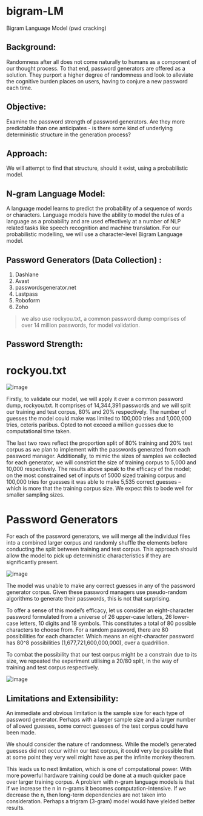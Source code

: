 # bigram-LM
Bigram Language Model (pwd cracking)

## **Background**:

Randomness after all does not come naturally to humans as a component of our thought process. To that end, password generators are offered as a solution. 
They purport a higher degree of randomness and look to alleviate the cognitive burden places on users, having to conjure a new password each time.

## **Objective**:

Examine the password strength of password generators.
Are they more predictable than one anticipates - is there some kind of underlying deterministic structure in the generation process?

## **Approach**:

We will attempt to find that structure, should it exist, using a probabilistic model. 

## **N-gram Language Model:**

A language model learns to predict the probability of a sequence of words or characters. 
Language models have the ability to model the rules of a language as a probability and are used effectively at a number of NLP related tasks like speech recognition and machine translation.
For our probabilistic modelling, we will use a character-level Bigram Language model. 

## **Password Generators (Data Collection) :**

1. Dashlane
2. Avast
3. passwordsgenerator.net
4. Lastpass
5. Roboform
6. Zoho

> we also use rockyou.txt, a common password dump comprises of over 14 million passwords, for model validation.

## **Password Strength:**

# rockyou.txt

![image](https://user-images.githubusercontent.com/22549197/160108901-77e259c0-d439-46c0-b319-aa55e11831fa.png)

Firstly, to validate our model, we will apply it over a common password dump, rockyou.txt. 
It comprises of 14,344,391 passwords and we will split our training and test corpus, 80% and 20% respectively. The number of guesses the model could make was limited to 100,000 tries and 1,000,000 tries, ceteris paribus. 
Opted to not exceed a million guesses due to computational time taken.

The last two rows reflect the proportion split of 80% training and 20% test corpus as we plan to implement with the passwords generated from each password manager. 
Additionally, to mimic the sizes of samples we collected for each generator, we will constrict the size of training corpus to 5,000 and 10,000 respectively. 
The results above speak to the efficacy of the model; on the most constrained set of inputs of 5000 sized training corpus and 100,000 tries for guesses it was able to make 5,535 correct guesses – which is more that the training corpus size. 
We expect this to bode well for smaller sampling sizes.

# Password Generators

For each of the password generators, we will merge all the individual files into a combined larger corpus and randomly shuffle the elements before conducting the split between training and test corpus. 
This approach should allow the model to pick up deterministic characteristics if they are significantly present.

![image](https://user-images.githubusercontent.com/22549197/160109874-947bea54-5427-4216-9a4d-a2ca2d50f9ec.png)

The model was unable to make any correct guesses in any of the password generator corpus. 
Given these password managers use pseudo-random algorithms to generate their passwords, this is not that surprising. 

To offer a sense of this model’s efficacy, let us consider an eight-character password formulated from a universe of 26 upper-case letters, 26 lower-case letters, 10 digits and 18 symbols. 
This constitutes a total of 80 possible characters to choose from. For a random password, there are 80 possibilities for each character. 
Which means an eight-character password has 80^8 possibilities (1,677,721,600,000,000), over a quadrillion.

To combat the possibility that our test corpus might be a constrain due to its size, we repeated the experiment utilising a 20/80 split, in the way of training and test corpus respectively. 

![image](https://user-images.githubusercontent.com/22549197/160110176-64b6699d-79a6-4d41-ad29-7818f5a58284.png)


## **Limitations and Extensibility:**

An immediate and obvious limitation is the sample size for each type of password generator. Perhaps with a larger sample size and a larger number of allowed guesses, some correct guesses of the test corpus could have been made. 

We should consider the nature of randomness. 
While the model’s generated guesses did not occur within our test corpus, it could very be possible that at some point they very well might have as per the infinite monkey theorem. 

This leads us to next limitation, which is one of computational power. With more powerful hardware training could be done at a much quicker pace over larger training corpus.
A problem with n-gram language models is that if we increase the n in n-grams it becomes computation-intensive. If we decrease the n, then long-term dependencies are not taken into consideration. 
Perhaps a trigram (3-gram) model would have yielded better results. 

